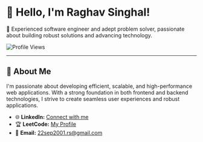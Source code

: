 # 👋 Hello, I'm Raghav Singhal!

🌟 Experienced software engineer and adept problem solver, passionate about building robust solutions and advancing technology.

![Profile Views](https://komarev.com/ghpvc/?username=raghavs-profile&color=blue)

---

## 🚀 About Me
I'm passionate about developing efficient, scalable, and high-performance web applications. With a strong foundation in both frontend and backend technologies, I strive to create seamless user experiences and robust applications.

- 🌐 **LinkedIn:** [Connect with me](https://www.linkedin.com/in/raghavsinghal22/)
- 🏆 **LeetCode:** [My Profile](https://leetcode.com/u/raghavinghal22/)
- 📧 **Email:** 22sep2001.rs@gmail.com

